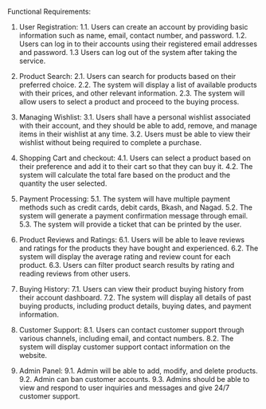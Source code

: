 Functional Requirements:

1. User Registration:
1.1. Users can create an account by providing basic information such as name, email,
contact number, and password.
1.2. Users can log in to their accounts using their registered email addresses and
password.
1.3 Users can log out of the system after taking the service.
2. Product Search:
2.1. Users can search for products based on their preferred choice.
2.2. The system will display a list of available products with their prices, and other
relevant information.
2.3. The system will allow users to select a product and proceed to the buying process.
3. Managing Wishlist:
3.1. Users shall have a personal wishlist associated with their account, and they should
be able to add, remove, and manage items in their wishlist at any time.
3.2. Users must be able to view their wishlist without being required to complete a
purchase.

4. Shopping Cart and checkout:
4.1. Users can select a product based on their preference and add it to their cart so that
they can buy it.
4.2. The system will calculate the total fare based on the product and the quantity the
user selected.

5. Payment Processing:
5.1. The system will have multiple payment methods such as credit cards, debit cards,
Bkash, and Nagad.
5.2. The system will generate a payment confirmation message through email.
5.3. The system will provide a ticket that can be printed by the user.

6. Product Reviews and Ratings:
6.1. Users will be able to leave reviews and ratings for the products they have bought
and experienced.
6.2. The system will display the average rating and review count for each product.
6.3. Users can filter product search results by rating and reading reviews from other
users.
7. Buying History:
7.1. Users can view their product buying history from their account dashboard.
7.2. The system will display all details of past buying products, including product details,
buying dates, and payment information.
8. Customer Support:
8.1. Users can contact customer support through various channels, including email, and
contact numbers.
8.2. The system will display customer support contact information on the website.
9. Admin Panel:
9.1. Admin will be able to add, modify, and delete products.
9.2. Admin can ban customer accounts.
9.3. Admins should be able to view and respond to user inquiries and messages and
give 24/7 customer support.

